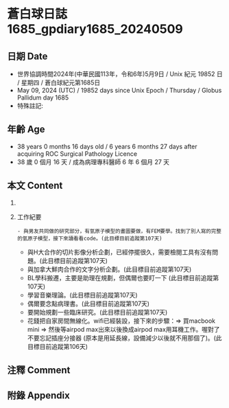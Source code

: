 [_metadata_:encoding]: - "utf-8"
[_metadata_:language]: - "zh-Hant-TW"
[_metadata_:fileformat]: - "markdown"
[_metadata_:MIME_type]: - "text/plain"
[_metadata_:markdown_version]: - "commonmark version 0.30"
[_metadata_:markdown_spec]: - "https://spec.commonmark.org/0.30/"

# 蒼白球日誌1685_gpdiary1685_20240509 #

## 日期 Date ##

* 世界協調時間2024年(中華民國113年，令和6年)5月9日 / Unix 紀元 19852 日 / 星期四 / 蒼白球紀元第1685日
* May 09, 2024 (UTC) / 19852 days since Unix Epoch / Thursday / Globus Pallidum day 1685
* 特殊註記:

## 年齡 Age ##

* 38 years 0 months 16 days old / 6 years 6 months 27 days after acquiring ROC Surgical Pathology Licence
* 38 歲 0 個月 16 天 / 成為病理專科醫師 6 年 6 個月 27 天

## 本文 Content ##

1. 

    
2. 工作紀要

       - 與男友共同做的研究部分，有氫原子模型的畫圖要做，有FEM要學。找到了別人寫的完整的氫原子模型，接下來讀看看code。(此目標目前追蹤第107天)
   - 與H大合作的切片影像分析企劃，已經停擺很久，需要檢閱工具有沒有問題。(此目標目前追蹤第107天)
   - 與加拿大鮮肉合作的文字分析企劃。(此目標目前追蹤第107天)
   - BL學科搬遷，主要是助理在規劃，但偶爾也要盯一下 (此目標目前追蹤第107天)
   - 學習音樂理論。(此目標目前追蹤第107天)
   - 偶爾要念點病理書。(此目標目前追蹤第107天)
   - 要開始規劃一些臨床研究。(此目標目前追蹤第107天)
   - 花錢把自家房間無線化。wifi已經裝設，接下來的步驟：=> 買macbook mini => 然後等airpod max出來以後換成airpod max用耳機工作。喔對了不要忘記插座分接器 (原本是用延長線，設備減少以後就不用那個了)。(此目標目前追蹤第106天)


## 注釋 Comment ##


## 附錄 Appendix ##

